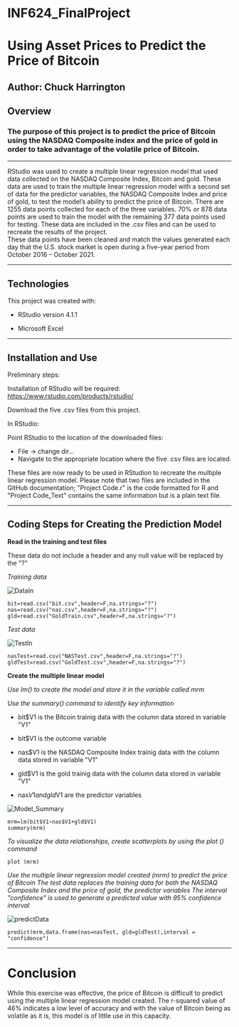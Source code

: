 # INF624_FinalProject #
# Using Asset Prices to Predict the Price of Bitcoin #

Author: Chuck Harrington
-------------------------------------------------------
## Overview ##

### The purpose of this project is to predict the price of Bitcoin using the NASDAQ Composite index and the price of gold in order to take advantage of the volatile price of Bitcoin. ###
-------------------------------------------------------

RStudio was used to create a multiple linear regression model that used data collected on the NASDAQ Composite Index, Bitcoin and gold.  These data are used to train the multiple linear regression model with a second set of data for the predictor variables, the NASDAQ Composite Index and price of gold, to test the model’s ability to predict the price of Bitcoin.  There are 1255 data points collected for each of the three variables.  70% or 878 data points are used to train the model with the remaining 377 data points used for testing.  These data are included in the .csv files and can be used to recreate the results of the project.   
These data points have been cleaned and match the values generated each day that the U.S. stock market is open during a five-year period from October 2016 – October 2021. 

-------------------------------------------------------
## Technologies ##

This project was created with: 

- RStudio version 4.1.1

- Microsoft Excel

-------------------------------------------------------
## Installation and Use ##

Preliminary steps:

Installation of RStudio will be required:  https://www.rstudio.com/products/rstudio/ 

Download the five .csv files from this project.

In RStudio:

Point RStudio to the location of the downloaded files:
- File -> change dir…
- Navigate to the appropriate location where the five .csv files are located.

These files are now ready to be used in RStudion to recreate the multiple linear regression model.  Please note that two files are included in the GitHub documentation; "Project Code.r" is the code formatted for R and "Project Code_Text" contains the same information but is a plain text file.

-------------------------------------------------------
## Coding Steps for Creating the Prediction Model ##

**Read in the training and test files**

These data do not include a header and any null value will be replaced by the "?"

*Training data*

![DataIn](https://user-images.githubusercontent.com/95941708/145654209-d63be5d7-dda5-44e6-95a0-69b16ef2fe1d.PNG)

```
bit=read.csv("bit.csv",header=F,na.strings="?")
nas=read.csv("nas.csv",header=F,na.strings="?")
gld=read.csv("GoldTrain.csv",header=F,na.strings="?")
```
*Test data*

![TestIn](https://user-images.githubusercontent.com/95941708/145655567-61a3c6d7-59df-49d7-b76b-0de9ac2ee1a2.PNG)

```
nasTest=read.csv("NASTest.csv",header=F,na.strings="?")
gldTest=read.csv("GoldTest.csv",header=F,na.strings="?")
```
**Create the multiple linear model** 

*Use lm() to create the model and store it in the variable called mrm*

*Use the summary() command to identify key information*

- bit$V1 is the Bitcoin trainig data with the column data stored in variable "V1"

- bit$V1 is the outcome variable

- nas$V1 is the NASDAQ Composite Index trainig data with the column data stored in variable "V1"

- gld$V1 is the gold trainig data with the column data stored in variable "V1"

- nas$V1 and gld$V1 are the predictor variables

![Model_Summary](https://user-images.githubusercontent.com/95941708/145654306-1bb8bcdb-32ac-460c-8566-d79d43c469ab.PNG)
```
mrm=lm(bit$V1~nas$V1+gld$V1)
summary(mrm)
```

*To visualize the data relationships, create scatterplots by using the plot () command*
```
plot (mrm)
```
*Use the multiple linear regression model created (mrm) to predict the price of Bitcoin
The test data replaces the training data for both the NASDAQ Composite Index and the price of gold, the predictor variables
The interval "confidence" is used to generate a predicted value with 95% confidence interval*

![predictData](https://user-images.githubusercontent.com/95941708/145654389-82e9590e-9038-4b69-a57e-81900ae23645.PNG)
```
predict(mrm,data.frame(nas=nasTest, gld=gldTest),interval = "confidence")
```
-------------------------------------------------------
# Conclusion #

While this exercise was effective, the price of Bitcoin is difficult to predict using the multiple linear regression model created.  The r-squared value of 46% indicates a low level of accuracy and with the value of Bitcoin being as volatile as it is, this model is of little use in this capacity.  
